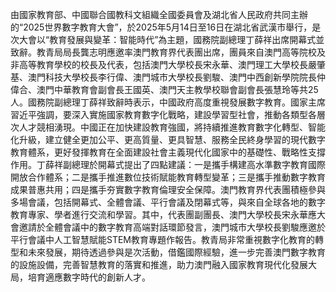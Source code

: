 由國家教育部、中國聯合國教科文組織全國委員會及湖北省人民政府共同主辦的“2025世界數字教育大會”，於2025年5月14日至16日在湖北省武漢市舉行，是次大會以“教育發展與變革：智能時代”為主題，國務院副總理丁薛祥出席開幕式並致辭。教青局局長龔志明應邀率澳門教育界代表團出席，團員來自澳門高等院校及非高等教育學校的校長及代表，包括澳門大學校長宋永華、澳門理工大學校長嚴肇基、澳門科技大學校長李行偉、澳門城市大學校長劉駿、澳門中西創新學院院長仲偉合、澳門中華教育會副會長王國英、澳門天主教學校聯會副會長張慧玲等共25人。國務院副總理丁薛祥致辭時表示，中國政府高度重視發展數字教育。國家主席習近平強調，要深入實施國家教育數字化戰略，建設學習型社會，推動各類型各層次人才競相湧現。中國正在加快建設教育強國，將持續推進教育數字化轉型、智能化升級，建立健全更加公平、更高質量、更具智慧、服務全民終身學習的現代數字教育體系，更好發揮教育在全面建設社會主義現代化國家中的基礎性、戰略性支撐作用。丁薛祥副總理於開幕式提出了四點建議：一是攜手構建高水準數字教育國際開放合作體系；二是攜手推進數位技術賦能教育轉型變革；三是攜手推動數字教育成果普惠共用；四是攜手夯實數字教育倫理安全保障。澳門教育界代表團積極參與多場會議，包括開幕式、全體會議、平行會議及閉幕式等，與來自全球各地的數字教育專家、學者進行交流和學習。其中，代表團副團長、澳門大學校長宋永華應大會邀請於全體會議中的數字教育高端對話環節發言，澳門城市大學校長劉駿應邀於平行會議中人工智慧賦能STEM教育專題作報告。教青局非常重視數字化教育的轉型和未來發展，期待透過參與是次活動，借鑑國際經驗，進一步完善澳門數字教育的設施設備，完善智慧教育的落實和推進，助力澳門融入國家教育現代化發展大局，培育適應數字時代的創新人才。